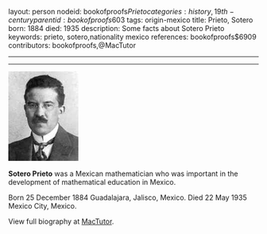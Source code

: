 layout: person
nodeid: bookofproofs$Prieto
categories: history,19th-century
parentid: bookofproofs$603
tags: origin-mexico
title: Prieto, Sotero
born: 1884
died: 1935
description: Some facts about Sotero Prieto
keywords: prieto, sotero,nationality mexico
references: bookofproofs$6909
contributors: bookofproofs,@MacTutor

---


---

![Prieto.jpg](https://github.com/bookofproofs/bookofproofs.github.io/blob/main/_sources/_assets/images/portraits/Prieto.jpg?raw=true)

**Sotero Prieto** was a Mexican mathematician who was important in the development of mathematical education in Mexico.

Born 25 December 1884 Guadalajara, Jalisco, Mexico. Died 22 May 1935 Mexico City, Mexico.


View full biography at [MacTutor](https://mathshistory.st-andrews.ac.uk/Biographies/Prieto/).